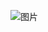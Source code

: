 ![图片]([http://static.runoob.com/images/runoob-logo.png](https://github-readme-stats.vercel.app/api?username=angryWhy&show_icons=true&icon_color=0366d6&text_color=24292e&bg_color=fff&hide_title=false))


